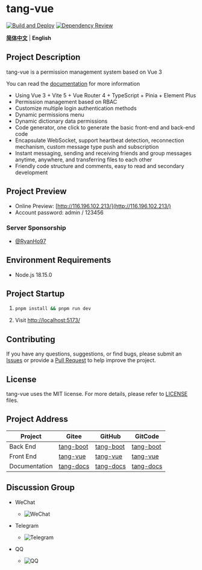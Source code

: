 # tang-vue

[![Build and Deploy](https://github.com/tangllty/tang-vue/actions/workflows/deploy.yml/badge.svg)](https://github.com/tangllty/tang-vue/actions/workflows/deploy.yml) [![Dependency Review](https://github.com/tangllty/tang-vue/actions/workflows/dependency-review.yml/badge.svg)](https://github.com/tangllty/tang-vue/actions/workflows/dependency-review.yml)

[**简体中文**](./README.md) | **English**

## Project Description

tang-vue is a permission management system based on Vue 3

You can read the [documentation](https://tangllty.eu.org/) for more information

* Using Vue 3 + Vite 5 + Vue Router 4 + TypeScript + Pinia + Element Plus
* Permission management based on RBAC
* Customize multiple login authentication methods
* Dynamic permissions menu
* Dynamic dictionary data permissions
* Code generator, one click to generate the basic front-end and back-end code
* Encapsulate WebSocket, support heartbeat detection, reconnection mechanism, custom message type push and subscription
* Instant messaging, sending and receiving friends and group messages anytime, anywhere, and transferring files to each other
* Friendly code structure and comments, easy to read and secondary development

## Project Preview

* Online Preview: [http://116.196.102.213/](http://116.196.102.213/)
* Account password: admin / 123456

### Server Sponsorship

* [@RyanHo97](https://github.com/RyanHo97/)

## Environment Requirements

* Node.js 18.15.0

## Project Startup

1. ```bash
   pnpm install && pnpm run dev
   ```
2. Visit [http://localhost:5173/](http://localhost:5173/)

## Contributing

If you have any questions, suggestions, or find bugs, please submit an [Issues](https://github.com/tangllty/tang-vue/issues/new) or provide a [Pull Request](https://github.com/tangllty/tang-vue/pull/new) to help improve the project.

## License

tang-vue uses the MIT license. For more details, please refer to [LICENSE](https://github.com/tangllty/tang-vue/blob/master/LICENSE) files.

## Project Address

| Project       | Gitee                                          | GitHub                                          | GitCode                                                 |
| ------------- | ---------------------------------------------- | ----------------------------------------------- | ------------------------------------------------------- |
| Back End      | [tang-boot](https://gitee.com/tangllty/tang-boot) | [tang-boot](https://github.com/tangllty/tang-boot) | [tang-boot](https://gitcode.net/weixin_45456454/tang-boot) |
| Front End     | [tang-vue](https://gitee.com/tangllty/tang-vue)   | [tang-vue](https://github.com/tangllty/tang-vue)   | [tang-vue](https://gitcode.net/weixin_45456454/tang-vue)   |
| Documentation | [tang-docs](https://gitee.com/tangllty/tang-docs) | [tang-docs](https://github.com/tangllty/tang-docs) | [tang-docs](https://gitcode.net/weixin_45456454/tang-docs) |

## Discussion Group

- WeChat

  - ![WeChat](https://github.com/tangllty/tang-docs/raw/master/docs/public/wechat.png)
- Telegram

  - ![Telegram](https://github.com/tangllty/tang-docs/raw/master/docs/public/telegram.png)
- QQ

  - ![QQ](https://github.com/tangllty/tang-docs/raw/master/docs/public/qq.png)
